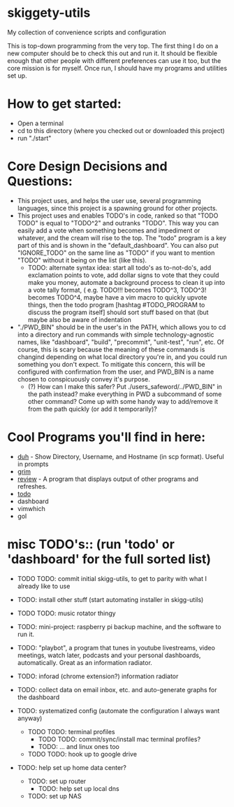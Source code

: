 # skiggety-utils

My collection of convenience scripts and configuration

This is top-down programming from the very top. The first thing I do on a new computer should be to check this out and run it. It should be flexible enough that other people with different preferences can use it too, but the core mission is for myself. Once run, I should have my programs and utilities set up.

How to get started:
===================

- Open a terminal
- cd to this directory (where you checked out or downloaded this project)
- run "./start"

Core Design Decisions and Questions:
======================

  - This project uses, and helps the user use, several programming languages, since this project is a spawning ground for other projects.
  - This project uses and enables TODO's in code, ranked so that "TODO TODO" is equal to "TODO^2" and outranks "TODO". This way you can easily add a vote when something becomes and impediment or whatever, and the cream will rise to the top. The "todo" program is a key part of this and is shown in the "default_dashboard". You can also put "IGNORE_TODO" on the same line as "TODO" if you want to mention "TODO" without it being on the list (like this).
    - TODO: 	alternate syntax idea: start all todo's as to-not-do's, add exclamation points to vote, add dollar signs to vote that they could make you money, automate a background process to clean it up into a vote tally format, ( e.g. TODO!!! becomes TODO^3, TODO^3! becomes TODO^4, maybe have a vim macro to quickly upvote things, then the todo program [hashtag #TODO_PROGRAM to discuss the program itself] should sort stuff based on that (but maybe also be aware of indentation
  - "./PWD_BIN" should be in the user's in the PATH, which allows you to cd into a directory and run commands with simple technology-agnostic names, like "dashboard", "build", "precommit", "unit-test", "run", etc. Of course, this is scary because the meaning of these commands is changind depending on what local directory you're in, and you could run something you don't expect. To mitigate this concern, this will be configured with confirmation from the user, and PWD_BIN is a name chosen to conspicuously convey it's purpose.
    - (?) How can I make this safer? Put ./users_safeword/../PWD_BIN" in the path instead? make everything in PWD a subcommand of some other command? Come up with some handy way to add/remove it from the path quickly (or add it temporarily)?

Cool Programs you'll find in here:
==================================

- [duh](bin/duh) - Show Directory, Username, and Hostname  (in scp format). Useful in prompts
- [grim](bin/grim)
- [review](bin/review) - A program that displays output of other programs and refreshes.
- [todo](bin/todo)
- dashboard
- vimwhich
- gol

misc TODO's:: (run 'todo' or 'dashboard' for the full sorted list) <!-- (IGNORE_TODO) -->
===============================================================

- TODO TODO: commit initial skigg-utils, to get to parity with what I already like to use
- TODO: install other stuff (start automating installer in skigg-utils)
- TODO TODO: music rotator thingy
- TODO: mini-project: raspberry pi backup machine, and the software to run it.
- TODO: "playbot", a program that tunes in youtube livestreams, video meetings, watch later, podcasts and your personal dashboards, automatically. Great as an information radiator.
- TODO: inforad (chrome extension?) information radiator
- TODO: collect data on email inbox, etc. and auto-generate graphs for the dashboard
- TODO: systematized config (automate the configuration I always want anyway)
    - TODO TODO: terminal profiles
        - TODO TODO: commit/sync/install mac terminal profiles?
        - TODO: ... and linux ones too
    - TODO TODO: hook up to google drive

- TODO: help set up home data center?
  - TODO: set up router
    - TODO: help set up local dns
  - TODO: set up NAS


